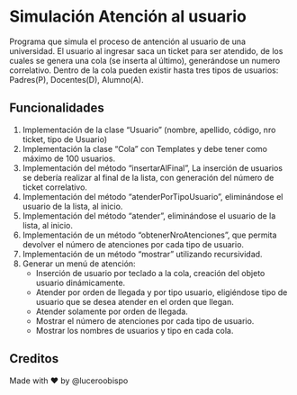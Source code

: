 # Simulación Atención al usuario
  Programa que simula el proceso de antención al usuario de una universidad. 
  El usuario al ingresar saca un ticket para ser atendido, de los cuales se genera una cola (se inserta al último), generándose un numero correlativo. 
  Dentro de la cola pueden existir hasta tres tipos de usuarios: Padres(P), Docentes(D), Alumno(A).
  
## Funcionalidades
1. Implementación de la clase “Usuario” (nombre, apellido, código, nro ticket, tipo de Usuario)
2. Implementación la clase “Cola” con Templates y debe tener como máximo de 100 usuarios.
3. Implementación del método “insertarAlFinal”, La inserción de usuarios se debería realizar al final de la lista, con generación del número de ticket correlativo.
4. Implementación del método “atenderPorTipoUsuario”, eliminándose el usuario de la lista, al inicio.
5. Implementación del método “atender”, eliminándose el usuario de la lista, al inicio.
6. Implementación de un método “obtenerNroAtenciones”, que permita devolver el número de atenciones por cada tipo de usuario.
7. Implementación de un método “mostrar” utilizando recursividad.
8. Generar un menú de atención:
      - Inserción de usuario por teclado a la cola, creación del objeto usuario dinámicamente.
      - Atender por orden de llegada y por tipo usuario, eligiéndose tipo de usuario que se desea atender en el orden que llegan.
      - Atender solamente por orden de llegada.
      - Mostrar el número de atenciones por cada tipo de usuario.
      - Mostrar los nombres de usuarios y tipo en cada cola.

## Creditos
Made with ❤️ by @luceroobispo
